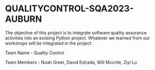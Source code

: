 # QUALITYCONTROL-SQA2023-AUBURN
The objective of this project is to integrate software quality assurance activities into an existing Python project. Whatever we learned from our workshops will be integrated in the project.

Team Name - Quality Control

Team Members -
Noah Greer,
David Estrada, 
Will Mccrite,
Ziyi Lu